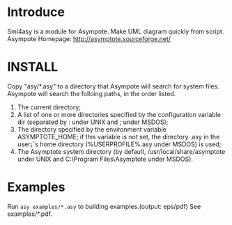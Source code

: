 Introduce
===
Sml4asy is a module for Asympote. Make UML diagram quickly from script.<br>
Asympote Homepage: http://asymptote.sourceforge.net/

INSTALL
===
Copy "asy/*.asy" to a directory that Asympote will search for system files. Asympote will search the folloing paths, in the order listed.<br>
1. The current directory;<br>
2. A list of one or more directories specified by the configuration variable dir (separated by : under UNIX and ; under MSDOS);<br>
3. The directory specified by the environment variable ASYMPTOTE_HOME; if this variable is not set, the directory .asy in the user¡¯s home directory (%USERPROFILE%\.asy under  MSDOS) is used;<br>
4. The Asymptote system directory (by default, /usr/local/share/asymptote under UNIX and C:\Program Files\Asymptote under MSDOS).<br>

Examples
===
Run `asy examples/*.asy` to building examples.(output: eps/pdf)
See  examples/*.pdf.



